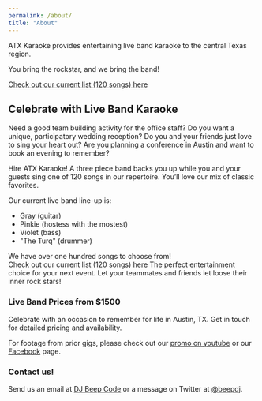 ```yaml
---
permalink: /about/
title: "About"
---
```

ATX Karaoke provides entertaining live band karaoke
to the central Texas region. 

You bring the rockstar, and we bring the band!

[Check out our current list (120 songs) here](/assets/docs/ATXKaraoke_LiveList.pdf)

## Celebrate with Live Band Karaoke

Need a good team building activity for the office staff? Do you want a unique,
participatory wedding reception? Do you and your friends just love to sing your
heart out? Are you planning a conference in Austin and want to book an evening to remember?

Hire ATX Karaoke! A three piece band backs you up while you and your guests sing
one of 120 songs in our repertoire. You’ll love our mix of classic favorites.

Our current live band line-up is:

  - Gray (guitar)
  - Pinkie (hostess with the mostest)
  - Violet (bass)
  - "The Turq" (drummer)

We have over one hundred songs to choose from!  
Check out our current list (120 songs) [here](/assets/docs/ATXKaraoke_LiveList.pdf)
The perfect 
entertainment choice for your next event.  Let your teammates
and friends let loose their inner rock stars!

### Live Band Prices from $1500 

Celebrate with an occasion to remember for life in Austin, TX. 
Get in touch for detailed pricing and availability.

For footage from prior gigs, please check out our [promo on youtube](https://youtu.be/FkTBR3nz8a4) or our [Facebook](https://www.facebook.com/atxkaraoke) page. 

### Contact us!

Send us an email at [DJ Beep Code](mailto:djbeepcode@gmail.com?subject=[karaoke]%20Availability%20Inquiry) or a message on Twitter at [@beepdj](https://twitter.com/beepdj).

